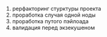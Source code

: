 1) рерфакторинг стурктуры проекта
2) проработка случая одной ноды
3) проработка путого пэйлоада
4) валидация перед экзекушеном